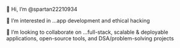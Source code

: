 

👋 Hi, I’m @spartan22210934

👀 I’m interested in ...app development and ethical hacking

💞️ I’m looking to collaborate on ...full-stack, scalable & deployable applications, open-source tools, and DSA/problem-solving projects

